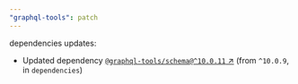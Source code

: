 ```yaml
---
"graphql-tools": patch
---
```

dependencies updates:
  - Updated dependency [`@graphql-tools/schema@^10.0.11` ↗︎](https://www.npmjs.com/package/@graphql-tools/schema/v/10.0.11) (from `^10.0.9`, in `dependencies`)

